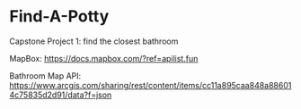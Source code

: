 # Find-A-Potty
Capstone Project 1: find the closest bathroom

MapBox:
https://docs.mapbox.com/?ref=apilist.fun

Bathroom Map API:
https://www.arcgis.com/sharing/rest/content/items/cc11a895caa848a886014c75835d2d91/data?f=json
